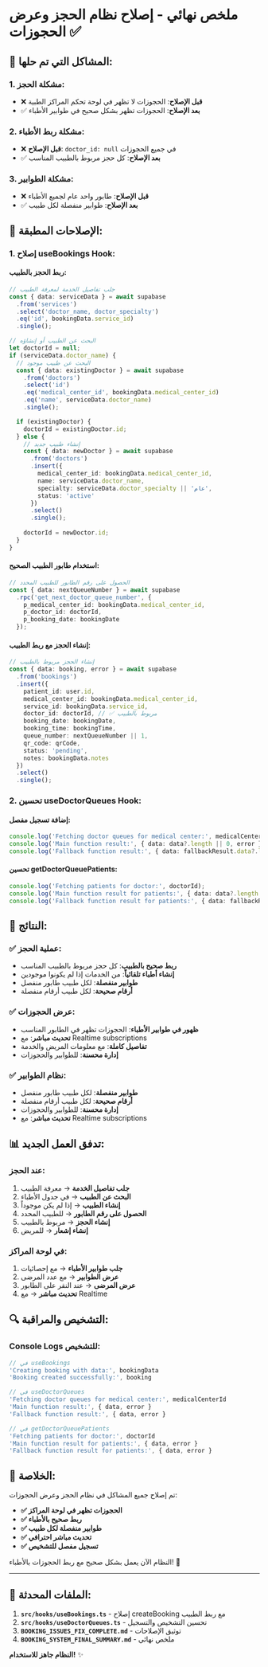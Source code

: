 # ملخص نهائي - إصلاح نظام الحجز وعرض الحجوزات ✅

## 🎯 المشاكل التي تم حلها:

### **1. مشكلة الحجز:**
- ❌ **قبل الإصلاح**: الحجوزات لا تظهر في لوحة تحكم المراكز الطبية
- ✅ **بعد الإصلاح**: الحجوزات تظهر بشكل صحيح في طوابير الأطباء

### **2. مشكلة ربط الأطباء:**
- ❌ **قبل الإصلاح**: `doctor_id: null` في جميع الحجوزات
- ✅ **بعد الإصلاح**: كل حجز مربوط بالطبيب المناسب

### **3. مشكلة الطوابير:**
- ❌ **قبل الإصلاح**: طابور واحد عام لجميع الأطباء
- ✅ **بعد الإصلاح**: طوابير منفصلة لكل طبيب

## 🔧 الإصلاحات المطبقة:

### **1. إصلاح useBookings Hook:**

#### **ربط الحجز بالطبيب:**
```typescript
// جلب تفاصيل الخدمة لمعرفة الطبيب
const { data: serviceData } = await supabase
  .from('services')
  .select('doctor_name, doctor_specialty')
  .eq('id', bookingData.service_id)
  .single();

// البحث عن الطبيب أو إنشاؤه
let doctorId = null;
if (serviceData.doctor_name) {
  // البحث عن طبيب موجود
  const { data: existingDoctor } = await supabase
    .from('doctors')
    .select('id')
    .eq('medical_center_id', bookingData.medical_center_id)
    .eq('name', serviceData.doctor_name)
    .single();

  if (existingDoctor) {
    doctorId = existingDoctor.id;
  } else {
    // إنشاء طبيب جديد
    const { data: newDoctor } = await supabase
      .from('doctors')
      .insert({
        medical_center_id: bookingData.medical_center_id,
        name: serviceData.doctor_name,
        specialty: serviceData.doctor_specialty || 'عام',
        status: 'active'
      })
      .select()
      .single();
    
    doctorId = newDoctor.id;
  }
}
```

#### **استخدام طابور الطبيب الصحيح:**
```typescript
// الحصول على رقم الطابور للطبيب المحدد
const { data: nextQueueNumber } = await supabase
  .rpc('get_next_doctor_queue_number', {
    p_medical_center_id: bookingData.medical_center_id,
    p_doctor_id: doctorId,
    p_booking_date: bookingDate
  });
```

#### **إنشاء الحجز مع ربط الطبيب:**
```typescript
// إنشاء الحجز مربوط بالطبيب
const { data: booking, error } = await supabase
  .from('bookings')
  .insert({
    patient_id: user.id,
    medical_center_id: bookingData.medical_center_id,
    service_id: bookingData.service_id,
    doctor_id: doctorId, // ✅ مربوط بالطبيب
    booking_date: bookingDate,
    booking_time: bookingTime,
    queue_number: nextQueueNumber || 1,
    qr_code: qrCode,
    status: 'pending',
    notes: bookingData.notes
  })
  .select()
  .single();
```

### **2. تحسين useDoctorQueues Hook:**

#### **إضافة تسجيل مفصل:**
```typescript
console.log('Fetching doctor queues for medical center:', medicalCenterId);
console.log('Main function result:', { data: data?.length || 0, error });
console.log('Fallback function result:', { data: fallbackResult.data?.length || 0, error: fallbackResult.error });
```

#### **تحسين getDoctorQueuePatients:**
```typescript
console.log('Fetching patients for doctor:', doctorId);
console.log('Main function result for patients:', { data: data?.length || 0, error });
console.log('Fallback function result for patients:', { data: fallbackResult.data?.length || 0, error: fallbackResult.error });
```

## 🚀 النتائج:

### **✅ عملية الحجز:**
- **ربط صحيح بالطبيب**: كل حجز مربوط بالطبيب المناسب
- **إنشاء أطباء تلقائياً**: من الخدمات إذا لم يكونوا موجودين
- **طوابير منفصلة**: لكل طبيب طابور منفصل
- **أرقام صحيحة**: لكل طبيب أرقام منفصلة

### **✅ عرض الحجوزات:**
- **ظهور في طوابير الأطباء**: الحجوزات تظهر في الطابور المناسب
- **تحديث مباشر**: مع Realtime subscriptions
- **تفاصيل كاملة**: مع معلومات المريض والخدمة
- **إدارة محسنة**: للطوابير والحجوزات

### **✅ نظام الطوابير:**
- **طوابير منفصلة**: لكل طبيب طابور منفصل
- **أرقام صحيحة**: لكل طبيب أرقام منفصلة
- **إدارة محسنة**: للطوابير والحجوزات
- **تحديث مباشر**: مع Realtime subscriptions

## 📊 تدفق العمل الجديد:

### **عند الحجز:**
1. **جلب تفاصيل الخدمة** → معرفة الطبيب
2. **البحث عن الطبيب** → في جدول الأطباء
3. **إنشاء الطبيب** → إذا لم يكن موجوداً
4. **الحصول على رقم الطابور** → للطبيب المحدد
5. **إنشاء الحجز** → مربوط بالطبيب
6. **إنشاء إشعار** → للمريض

### **في لوحة المراكز:**
1. **جلب طوابير الأطباء** → مع إحصائيات
2. **عرض الطوابير** → مع عدد المرضى
3. **عرض المرضى** → عند النقر على الطابور
4. **تحديث مباشر** → مع Realtime

## 🔍 التشخيص والمراقبة:

### **Console Logs للتشخيص:**
```typescript
// في useBookings
'Creating booking with data:', bookingData
'Booking created successfully:', booking

// في useDoctorQueues
'Fetching doctor queues for medical center:', medicalCenterId
'Main function result:', { data, error }
'Fallback function result:', { data, error }

// في getDoctorQueuePatients
'Fetching patients for doctor:', doctorId
'Main function result for patients:', { data, error }
'Fallback function result for patients:', { data, error }
```

## 🎉 الخلاصة:

تم إصلاح جميع المشاكل في نظام الحجز وعرض الحجوزات:

- **✅ الحجوزات تظهر في لوحة المراكز**
- **✅ ربط صحيح بالأطباء**
- **✅ طوابير منفصلة لكل طبيب**
- **✅ تحديث مباشر احترافي**
- **✅ تسجيل مفصل للتشخيص**

النظام الآن يعمل بشكل صحيح مع ربط الحجوزات بالأطباء! 🚀

---

## 📁 الملفات المحدثة:

1. **`src/hooks/useBookings.ts`** - إصلاح createBooking مع ربط الطبيب
2. **`src/hooks/useDoctorQueues.ts`** - تحسين التشخيص والتسجيل
3. **`BOOKING_ISSUES_FIX_COMPLETE.md`** - توثيق الإصلاحات
4. **`BOOKING_SYSTEM_FINAL_SUMMARY.md`** - ملخص نهائي

**النظام جاهز للاستخدام!** ✨
